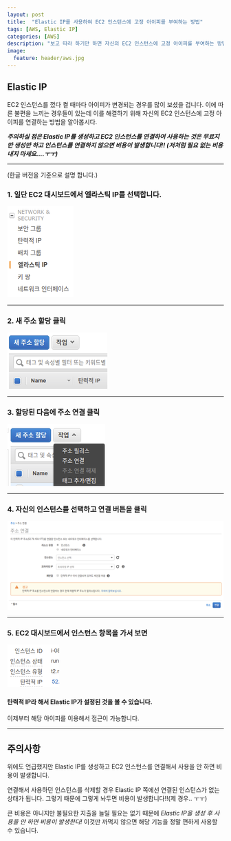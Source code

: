 ```yaml
---
layout: post
title:  "Elastic IP를 사용하여 EC2 인스턴스에 고정 아이피를 부여하는 방법"
tags: [AWS, Elastic IP]
categories: [AWS]
description: "보고 따라 하기만 하면 자신의 EC2 인스턴스에 고정 아이피를 부여하는 방법에 대해서 배워보자"
image:
  feature: header/aws.jpg
---
```


## Elastic IP  

EC2 인스턴스를 껐다 켤 때마다 아이피가 변경되는 경우를 많이 보셨을 겁니다. 이에 따른 불편을 느끼는 경우들이 있는데 이를 해결하기 위해 자신의 EC2 인스턴스에 고정 아이피를 연결하는 방법을 알아봅시다.  

***주의하실 점은 Elastic IP를 생성하고 EC2 인스턴스를 연결하여 사용하는 것은 무료지만 생성만 하고 인스턴스를 연결하지 않으면 비용이 발생합니다!! (저처럼 필요 없는 비용 내지 마세요....ㅜㅜ)***

---  

(한글 버전을 기준으로 설명 합니다.)

### 1. 일단 EC2 대시보드에서 엘라스틱 IP를 선택합니다.  

  ![엘라스틱Ip](/images/aws/엘라스틱Ip.png)  

---

### 2. 새 주소 할당 클릭  

  ![엘라스틱_새주소](/images/aws/엘라스틱_새주소.png)

---

### 3. 할당된 다음에 주소 연결 클릭  

  ![엘라스틱_주소연결](/images/aws/엘라스틱_주소연결.png)  

---

### 4. 자신의 인스턴스를 선택하고 연결 버튼을 클릭  

  ![엘라스틱_주소연결2](/images/aws/엘라스틱_주소연결2.png)  

---

### 5. EC2 대시보드에서 인스턴스 항목을 가서 보면  

  ![엘라스틱_인스턴스](/images/aws/엘라스틱_인스턴스.png)  

#### 탄력적 IP라 해서 Elastic IP가 설정된 것을 볼 수 있습니다.  

이제부터 해당 아이피를 이용해서 접근이 가능합니다.  

---

## 주의사항

위에도 언급했지만 Elastic IP를 생성하고 EC2 인스턴스를 연결해서 사용을 안 하면 비용이 발생합니다.

연결해서 사용하던 인스턴스를 삭제할 경우 Elastic IP 쪽에선 연결된 인스턴스가 없는 상태가 됩니다. 그렇기 때문에 그렇게 놔두면 비용이 발생합니다!!(제 경우.. ㅜㅜ)

큰 비용은 아니지만 불필요한 지출을 늘릴 필요는 없기 때문에 *Elastic IP을 생성 후 사용을 안 하면 비용이 발생한다!* 이것만 까먹지 않으면 해당 기능을 정말 편하게 사용할 수 있습니다.   
